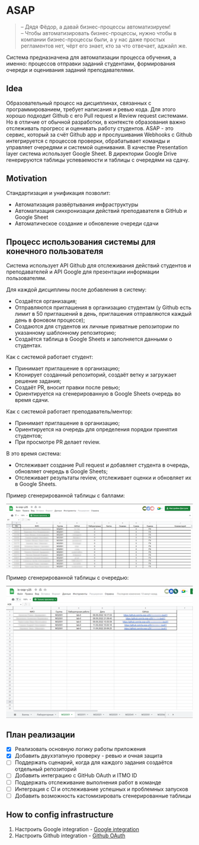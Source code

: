 # ASAP

> – Дядя Фёдор, а давай бизнес-процессы автоматизируем! \
> – Чтобы автоматизировать бизнес-процессы, нужно чтобы в компании бизнес-процессы были, а у нас даже простых регламентов
> нет, чёрт его знает, кто за что отвечает, аджайл же.

Система предназначена для автоматизации процесса обучения, а именно: процессов отправки заданий студентами, формирования
очереди и оценивания заданий преподавателями.

## Idea

Образовательный процесс на дисциплинах, связанных с программированием, требует написания и ревью кода. Для этого хорошо
подходит Github с его Pull request и Review request системами. Но в отличие от обычной разработки, в контексте
образования важно отслеживать прогресс и оценивать работу студентов. ASAP - это сервис, который за счёт Github app и
прослушивания Webhooks с Github интегрируется с процессов проверки, обрабатывает команды и управляет очередями и системой
оценивания. В качестве Presentation layer система использует Google Sheet. В директории Google Drive генерируются таблицы
успеваемости и таблицы с очередями на сдачу.

## Motivation

Стандартизация и унификация позволит:

- Автоматизация развёртывания инфраструктуры
- Автоматизация синхронизации действий преподавателя в GitHub и Google Sheet
- Автоматическое создание и обновление очереди сдачи

## Процесс использования системы для конечного пользователя

Система использует API Github для отслеживания действий студентов и преподавателей и API Google для презентации
информации пользователям.

Для каждой дисциплины после добавления в систему:

- Создаётся организация;
- Отправляются приглашения в организацию студентам (у Github есть лимит в 50 приглашений в день, приглашения отправляются
  каждый день в фоновом процессе);
- Создаются для студентов их личные приватные репозитории по указанному шаблонному репозиторию;
- Создаётся таблица в Google Sheets и заполняется данными о студентах.

Как с системой работает студент:

- Принимает приглашение в организацию;
- Клонирует созданный репозиторий, создаёт ветку и загружает решение задания;
- Создаёт PR, вносит правки после ревью;
- Ориентируется на сгенерированную в Google Sheets очередь во время сдачи.

Как с системой работает преподаватель/ментор:

- Принимает приглашение в организацию;
- Ориентируется на очередь для определения порядки принятия студентов;
- При просмотре PR делает review.

В это время система:

- Отслеживает создание Pull request и добавляет студента в очередь, обновляет очередь в Google Sheets;
- Отслеживает результаты review, отслеживает оценки и обновляет их в Google Sheets.

Пример сгенерированной таблицы с баллами:

![Points](Docs/Images/PointsTableSample.png)

Пример сгенерированной таблицы с очередью:

![Queue](Docs/Images/QueueTableSample.png)

## План реализации

- [x] Реализовать основную логику работы приложения
- [x] Добавить двухэтапную проверку - ревью и очная защита
- [ ] Поддержать сценарий, когда для каждого задания создаётся отдельный репозиторий
- [ ] Добавить интеграцию с GitHub OAuth и ITMO ID
- [ ] Поддержать отслеживание выполнения работ в команде
- [ ] Интеграция с CI и отслеживание успешных и проблемных запусков
- [ ] Добавить возможность кастомизировать сгенерированные таблицы

## How to config infrastructure

1. Настроить Google integration - [Google integration](Docs/Deployment-guides/Setup-google-service-acoount.md)
2. Настроить Github integration - [Github OAuth](Docs/Deployment-guides/Setup-google-service-acoount.md)